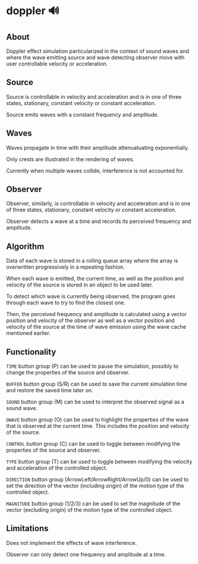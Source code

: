 # doppler 🔊

## About

Doppler effect simulation particularized in the context of sound waves and where the wave emitting source and wave detecting observer move with user controllable velocity or acceleration.

## Source

Source is controllable in velocity and acceleration and is in one of three states, stationary, constant velocity or constant acceleration.

Source emits waves with a constant frequency and amplitude.

## Waves

Waves propagate in time with their amplitude attenuatuating exponentially.

Only crests are illustrated in the rendering of waves.

Currently when multiple waves collide, interference is not accounted for.

## Observer

Observer, similarly, is controllable in velocity and acceleration and is in one of three states, stationary, constant velocity or constant acceleration.

Observer detects a wave at a time and records its perceived frequency and amplitude.

## Algorithm

Data of each wave is stored in a rolling queue array where the array is overwritten progressively in a repeating fashion.

When each wave is emitted, the current time, as well as the position and velocity of the source is stored in an object to be used later.

To detect which wave is currently being observed, the program goes through each wave to try to find the closest one.

Then, the perceived frequency and amplitude is calculated using a vector position and velocity of the observer as well as a vector position and velocity of the source at the time of wave emission using the wave cache mentioned earlier.

## Functionality

`TIME` button group (P) can be used to pause the simulation, possibly to change the properties of the source and observer.

`BUFFER` button group (S/R) can be used to save the current simulation time and restore the saved time later on.

`SOUND` button group (M) can be used to interpret the observed signal as a sound wave.

`OWAVE` button group (O) can be used to highlight the properties of the wave that is observed at the current time. This includes the position and velocity of the source.

`CONTROL` button group (C) can be used to toggle between modifying the properties of the source and observer.

`TYPE` button group (T) can be used to toggle between modifying the velocity and acceleration of the controlled object.

`DIRECTION` button group (ArrowLeft/ArrowRight/ArrowUp/0) can be used to set the direction of the vector (including origin) of the motion type of the controlled object.

`MAGNITUDE` button group (1/2/3) can be used to set the magnitude of the vector (excluding origin) of the motion type of the controlled object.

## Limitations

Does not implement the effects of wave interference.

Observer can only detect one frequency and amplitude at a time.
